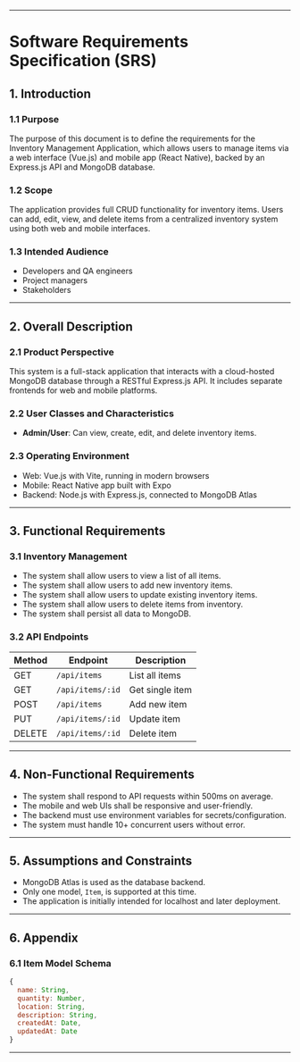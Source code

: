 

---


# Software Requirements Specification (SRS)

## 1. Introduction

### 1.1 Purpose
The purpose of this document is to define the requirements for the Inventory Management Application, which allows users to manage items via a web interface (Vue.js) and mobile app (React Native), backed by an Express.js API and MongoDB database.

### 1.2 Scope
The application provides full CRUD functionality for inventory items. Users can add, edit, view, and delete items from a centralized inventory system using both web and mobile interfaces.

### 1.3 Intended Audience
- Developers and QA engineers
- Project managers
- Stakeholders

---

## 2. Overall Description

### 2.1 Product Perspective
This system is a full-stack application that interacts with a cloud-hosted MongoDB database through a RESTful Express.js API. It includes separate frontends for web and mobile platforms.

### 2.2 User Classes and Characteristics
- **Admin/User**: Can view, create, edit, and delete inventory items.

### 2.3 Operating Environment
- Web: Vue.js with Vite, running in modern browsers
- Mobile: React Native app built with Expo
- Backend: Node.js with Express.js, connected to MongoDB Atlas

---

## 3. Functional Requirements

### 3.1 Inventory Management
- The system shall allow users to view a list of all items.
- The system shall allow users to add new inventory items.
- The system shall allow users to update existing inventory items.
- The system shall allow users to delete items from inventory.
- The system shall persist all data to MongoDB.

### 3.2 API Endpoints

| Method | Endpoint        | Description         |
|--------|------------------|---------------------|
| GET    | `/api/items`     | List all items      |
| GET    | `/api/items/:id` | Get single item     |
| POST   | `/api/items`     | Add new item        |
| PUT    | `/api/items/:id` | Update item         |
| DELETE | `/api/items/:id` | Delete item         |

---

## 4. Non-Functional Requirements

- The system shall respond to API requests within 500ms on average.
- The mobile and web UIs shall be responsive and user-friendly.
- The backend must use environment variables for secrets/configuration.
- The system must handle 10+ concurrent users without error.

---

## 5. Assumptions and Constraints

- MongoDB Atlas is used as the database backend.
- Only one model, `Item`, is supported at this time.
- The application is initially intended for localhost and later deployment.

---

## 6. Appendix

### 6.1 Item Model Schema

```js
{
  name: String,
  quantity: Number,
  location: String,
  description: String,
  createdAt: Date,
  updatedAt: Date
}
```

---
